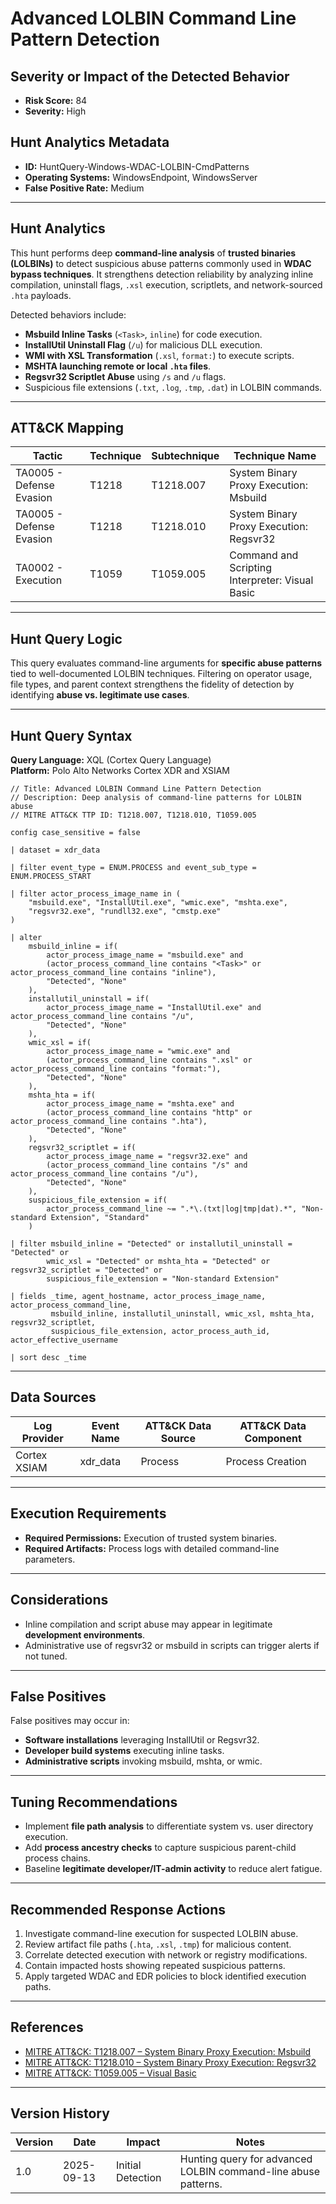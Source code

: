 # Advanced LOLBIN Command Line Pattern Detection

## Severity or Impact of the Detected Behavior
- **Risk Score:** 84
- **Severity:** High

## Hunt Analytics Metadata

- **ID:** HuntQuery-Windows-WDAC-LOLBIN-CmdPatterns
- **Operating Systems:** WindowsEndpoint, WindowsServer
- **False Positive Rate:** Medium

---

## Hunt Analytics

This hunt performs deep **command-line analysis** of **trusted binaries (LOLBINs)** to detect suspicious abuse patterns commonly used in **WDAC bypass techniques**. It strengthens detection reliability by analyzing inline compilation, uninstall flags, `.xsl` execution, scriptlets, and network-sourced `.hta` payloads.

Detected behaviors include:

- **Msbuild Inline Tasks** (`<Task>`, `inline`) for code execution.  
- **InstallUtil Uninstall Flag** (`/u`) for malicious DLL execution.  
- **WMI with XSL Transformation** (`.xsl`, `format:`) to execute scripts.  
- **MSHTA launching remote or local `.hta` files**.  
- **Regsvr32 Scriptlet Abuse** using `/s` and `/u` flags.  
- Suspicious file extensions (`.txt`, `.log`, `.tmp`, `.dat`) in LOLBIN commands.

---

## ATT&CK Mapping

| Tactic                  | Technique   | Subtechnique | Technique Name                                    |
|-------------------------|-------------|--------------|--------------------------------------------------|
| TA0005 - Defense Evasion| T1218       | T1218.007    | System Binary Proxy Execution: Msbuild           |
| TA0005 - Defense Evasion| T1218       | T1218.010    | System Binary Proxy Execution: Regsvr32          |
| TA0002 - Execution      | T1059       | T1059.005    | Command and Scripting Interpreter: Visual Basic  |

---

## Hunt Query Logic

This query evaluates command-line arguments for **specific abuse patterns** tied to well-documented LOLBIN techniques. Filtering on operator usage, file types, and parent context strengthens the fidelity of detection by identifying **abuse vs. legitimate use cases**.

---

## Hunt Query Syntax

**Query Language:** XQL (Cortex Query Language)  
**Platform:** Polo Alto Networks Cortex XDR and XSIAM

```xql
// Title: Advanced LOLBIN Command Line Pattern Detection 
// Description: Deep analysis of command-line patterns for LOLBIN abuse 
// MITRE ATT&CK TTP ID: T1218.007, T1218.010, T1059.005

config case_sensitive = false   

| dataset = xdr_data   

| filter event_type = ENUM.PROCESS and event_sub_type = ENUM.PROCESS_START    

| filter actor_process_image_name in (  
    "msbuild.exe", "InstallUtil.exe", "wmic.exe", "mshta.exe",   
    "regsvr32.exe", "rundll32.exe", "cmstp.exe"  
)  

| alter  
    msbuild_inline = if(  
        actor_process_image_name = "msbuild.exe" and   
        (actor_process_command_line contains "<Task>" or actor_process_command_line contains "inline"),  
        "Detected", "None"  
    ),  
    installutil_uninstall = if(  
        actor_process_image_name = "InstallUtil.exe" and actor_process_command_line contains "/u",  
        "Detected", "None"    
    ),  
    wmic_xsl = if(  
        actor_process_image_name = "wmic.exe" and   
        (actor_process_command_line contains ".xsl" or actor_process_command_line contains "format:"),  
        "Detected", "None"  
    ),  
    mshta_hta = if(  
        actor_process_image_name = "mshta.exe" and  
        (actor_process_command_line contains "http" or actor_process_command_line contains ".hta"),  
        "Detected", "None"  
    ),  
    regsvr32_scriptlet = if(  
        actor_process_image_name = "regsvr32.exe" and  
        (actor_process_command_line contains "/s" and actor_process_command_line contains "/u"),  
        "Detected", "None"  
    ),  
    suspicious_file_extension = if(  
        actor_process_command_line ~= ".*\.(txt|log|tmp|dat).*", "Non-standard Extension", "Standard"  
    )  

| filter msbuild_inline = "Detected" or installutil_uninstall = "Detected" or   
        wmic_xsl = "Detected" or mshta_hta = "Detected" or regsvr32_scriptlet = "Detected" or 
        suspicious_file_extension = "Non-standard Extension" 

| fields _time, agent_hostname, actor_process_image_name, actor_process_command_line,  
         msbuild_inline, installutil_uninstall, wmic_xsl, mshta_hta, regsvr32_scriptlet,  
         suspicious_file_extension, actor_process_auth_id, actor_effective_username  

| sort desc _time 
```

---

## Data Sources

| Log Provider | Event Name       | ATT&CK Data Source  | ATT&CK Data Component  |
|--------------|------------------|---------------------|------------------------|
| Cortex XSIAM |    xdr_data      | Process             | Process Creation       |

---

## Execution Requirements

- **Required Permissions:** Execution of trusted system binaries.  
- **Required Artifacts:** Process logs with detailed command-line parameters.  

---

## Considerations

- Inline compilation and script abuse may appear in legitimate **development environments**.  
- Administrative use of regsvr32 or msbuild in scripts can trigger alerts if not tuned.  

---

## False Positives

False positives may occur in:  
- **Software installations** leveraging InstallUtil or Regsvr32.  
- **Developer build systems** executing inline tasks.  
- **Administrative scripts** invoking msbuild, mshta, or wmic.  

---

## Tuning Recommendations

- Implement **file path analysis** to differentiate system vs. user directory execution.  
- Add **process ancestry checks** to capture suspicious parent-child process chains.  
- Baseline **legitimate developer/IT-admin activity** to reduce alert fatigue.  

---

## Recommended Response Actions

1. Investigate command-line execution for suspected LOLBIN abuse.  
2. Review artifact file paths (`.hta`, `.xsl`, `.tmp`) for malicious content.  
3. Correlate detected execution with network or registry modifications.  
4. Contain impacted hosts showing repeated suspicious patterns.  
5. Apply targeted WDAC and EDR policies to block identified execution paths.  

---

## References

- [MITRE ATT&CK: T1218.007 – System Binary Proxy Execution: Msbuild](https://attack.mitre.org/techniques/T1218/007/)  
- [MITRE ATT&CK: T1218.010 – System Binary Proxy Execution: Regsvr32](https://attack.mitre.org/techniques/T1218/010/)  
- [MITRE ATT&CK: T1059.005 – Visual Basic](https://attack.mitre.org/techniques/T1059/005/)  

---

## Version History

| Version | Date       | Impact            | Notes                                                                 |
|---------|------------|-------------------|-----------------------------------------------------------------------|
| 1.0     | 2025-09-13 | Initial Detection | Hunting query for advanced LOLBIN command-line abuse patterns.        |
